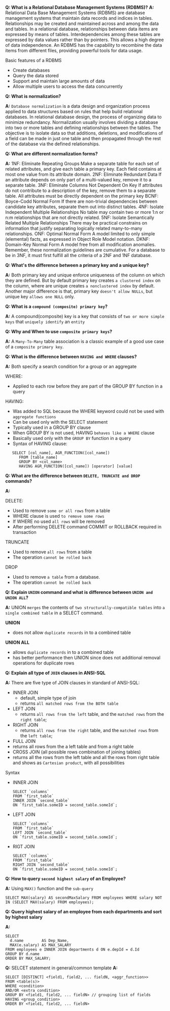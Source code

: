**Q: What is a Relational Database Management Systems (RDBMS)?**
**A:** 
Relational Data Base Management Systems (RDBMS) are database management systems that maintain data records and indices in tables.
Relationships may be created and maintained across and among the data and tables. In a relational database,
relationships between data items are expressed by means of tables.
Interdependencies among these tables are expressed by data values rather than by pointers.
This allows a high degree of data independence. An RDBMS has the capability to recombine the data items from different files,
providing powerful tools for data usage.

Basic features of a RDBMS
 - Create databases
 - Query the data stored
 - Support and maintain large amounts of data
 - Allow multiple users to access the data concurrently

**Q: What is normalization?**

**A:**
`Database normalization` is a data design and organization process applied to data structures based on rules that help build relational databases.
 In relational database design, the process of organizing data to minimize redundancy.
 Normalization usually involves dividing a database into two or more tables and defining relationships between the tables.
 The objective is to isolate data so that additions, deletions, and modifications of a field can be made in just one table 
 and then propagated through the rest of the database via the defined relationships.

**Q: What are different normalization forms?**

**A:**
1NF: Eliminate Repeating Groups
Make a separate table for each set of related attributes, and give each table a primary key. Each field
contains at most one value from its attribute domain.
2NF: Eliminate Redundant Data
If an attribute depends on only part of a multi-valued key, remove it to a separate table.
3NF: Eliminate Columns Not Dependent On Key
If attributes do not contribute to a description of the key, remove them to a separate table. All
attributes must be directly dependent on the primary key
BCNF: Boyce-Codd Normal Form
If there are non-trivial dependencies between candidate key attributes, separate them out into distinct
tables.
4NF: Isolate Independent Multiple Relationships
No table may contain two or more 1:n or n:m relationships that are not directly related.
5NF: Isolate Semantically Related Multiple Relationships
There may be practical constrains on information that justify separating logically related many-to-many
relationships.
ONF: Optimal Normal Form
A model limited to only simple (elemental) facts, as expressed in Object Role Model notation.
DKNF: Domain-Key Normal Form
A model free from all modification anomalies.
Remember, these normalization guidelines are cumulative. For a database to be in 3NF, it must first
fulfill all the criteria of a 2NF and 1NF database.

**Q: What's the difference between a primary key and a unique key?**

**A:**
Both primary key and unique enforce uniqueness of the column on which they are defined. But by default primary key creates
 `a clustered index` on the column, where are unique creates `a nonclustered index` by default.
 Another major difference is that, primary key `doesn't allow NULLs`, but unique key `allows one NULL` only.

**Q: What is a `compound (composite) primary key`?**

**A:**
A compound(composite) key is a key that consists of `two or more simple keys` that `uniquely identify` an `entity`

**Q: Why and When to use `composite primary keys`?**

**A:**
A `Many-To-Many` table association is a classic example of a good use case of a `composite primary key`.

**Q: What is the difference between `HAVING and WHERE` clauses?**

**A:**
Both specify a search condition for a group or an aggregate

WHERE:
   - Applied to each row before they are part of the GROUP BY function in a query

HAVING:
  - Was added to SQL because the WHERE keyword could not be used with `aggregate functions`
  - Can be used only with the SELECT statement
  - Typically used in a GROUP BY clause
  - When GROUP BY is not used, HAVING `behaves like a WHERE` clause 
  - Basically used only with the `GROUP BY` function in a query
  - Syntax of HAVING clause:
   ```
      SELECT [col_name], AGR_FUNCTION([col_name])
         FROM [table_name] 
         GROUP BY <col_name> 
         HAVING AGR_FUNCTION([col_name]) [operator] [value]
   ```
   
**Q: What are the difference between `DELETE, TRUNCATE and DROP` commands?**

**A:** 

DELETE:
 - Used to remove `some or all rows` from a table
 - WHERE clause is used `to remove some rows`
 - If WHERE no used `all rows` will be removed
 - After performing DELETE command COMMIT or ROLLBACK required in transaction 

TRUNCATE
 - Used to remove `all rows` from a table
 - The operation `cannot be rolled back` 

DROP
 - Used to remove `a table` from a database.
 - The operation `cannot be rolled back`

**Q: Explain `UNION` command and what is difference between `UNION and UNION ALL`?**

**A:**
UNION `merges` the contents of `two structurally-compatible tables` into `a single combined table` in a SELECT command.

**UNION**
   - does not allow `duplicate records` in to a combined table

**UNION ALL**
  - allows `duplicate records` in to a combined table 
  - has better performance then UNION since does not additional removal operations for duplicate rows
 
**Q: Explain all type of `JOIN` clauses in ANSI-SQL** 

**A:**
There are five type of JOIN clauses in standard of ANSI-SQL:
  - INNER JOIN 
     - default, simple type of join
     - returns `all matched rows from the BOTH table`
  - LEFT JOIN
     - returns `all rows from the left` table, and the `matched rows` from the `right table`;
  - RIGHT JOIN
     - returns `all rows from the right` table, and the `matched rows` from the `left table`;
  - FULL JOIN
   - returns all rows from the a left table and from a right table
  - CROSS JOIN (all possible rows combination of joining tables)
   - returns all the rows from the left table and all the rows from right table and shows as `Cartesian product`, with all possibilities
 
Syntax
 - INNER JOIN
   ```
   SELECT `columns`
   FROM `first_table`
   INNER JOIN `second_table`
   ON `first_table.someID = second_table.someId`;

   ```
 - LEFT JOIN
   ```
   SELECT `columns`
   FROM `first_table`
   LEFT JOIN `second_table`
   ON `first_table.someID = second_table.someId`;

   ```
 - RIGT JOIN
   ```
   SELECT `columns`
   FROM `first_table`
   RIGHT JOIN `second_table`
   ON `first_table.someID = second_table.someId`;

   ```

**Q: How to query `second highest salary` of an Employee?**

**A:** 
 Using `MAX()` function and the `sub-query`
   ```
   SELECT MAX(salary) AS secondMaxSalary FROM employees WHERE salary NOT IN (SELECT MAX(salary) FROM employees);
   ```
   
**Q: Query highest salary of an employee from each departments and sort by highest salary**

**A:**
   ```
   SELECT
     d.name        AS Dep_Name,
     MAX(e.salary) AS MAX_SALARY
   FROM employees e INNER JOIN departments d ON e.depId = d.Id
   GROUP BY d.name
   ORDER BY MAX_SALARY;
   ```
**Q:** SELCET statement in general/common template
**A:**

```
SELECT [DISTINCT] <field1, field2, ... fieldN, <aggr_function>>
FROM <table(s)>
WHERE <condition>
AND/OR <extra condition>
GROUP BY <field1, field2, ... fieldN> // grouping list of fields
HAVING <group_condition>
ORDER BY <field1, field2, ... fieldN>

```
